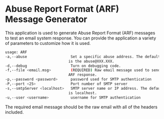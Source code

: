 # Abuse Report Format (ARF) Message Generator
This application is used to generate Abuse Report Format (ARF) messages to test an email system response. You can provide the application a variety of parameters to customize how it is used.
  ```bash
usage: ARF
 -a,--abuse                    Set a specific abuse address. The default
                               is the abuse@XXX.XXX.
 -d,--debug                    Turn on debugging code.
 -f,--file <email.msg>         (REQUIRED) Raw email message used to send
                               ARF response.
 -p,--password <password>      password used for SMTP authentication
 -P,--port <25>                Port number of SMTP server
 -s,--smtpServer <localhost>   SMTP server name or IP address. The default
                               is localhost.
 -u,--user <username>          username for SMTP authentication
 ```
The required email message should be the raw email with all of the headers included.

